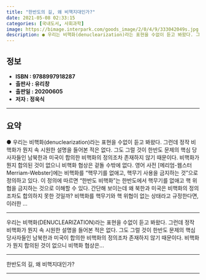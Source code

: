 ```yaml
---
title: "한반도의 길, 왜 비핵지대인가?"
date: 2021-05-08 02:33:15
categories: [국내도서, 사회과학]
image: https://bimage.interpark.com/goods_image/2/0/4/9/333042049s.jpg
description: ● 우리는 비핵화(denuclearization)라는 표현을 수없이 듣고 봐왔다. 그런데 정작 비핵화가 뭔지 속 시원한 설명을 들어본 적은 없다. 그도 그럴 것이 한반도 문제의 핵심 당사자들인 남북한과 미국이 합의한 비핵화의 정의조차 존재하지 않기 때문이다. 비핵화가 뭔지 합의된 것이
---
```


## **정보**

- **ISBN : 9788997918287**
- **출판사 : 유리창**
- **출판일 : 20200605**
- **저자 : 정욱식**

------



## **요약**

●  우리는 비핵화(denuclearization)라는 표현을 수없이 듣고 봐왔다. 그런데 정작 비핵화가 뭔지 속 시원한 설명을 들어본 적은 없다. 그도 그럴 것이 한반도 문제의 핵심 당사자들인 남북한과 미국이 합의한 비핵화의 정의조차 존재하지 않기 때문이다. 비핵화가 뭔지 합의된 것이 없으니 비핵화 협상은 겉돌 수밖에 없다. 영어 사전 [메리엄-웹스터Merriam-Webster]에는 비핵화를 “핵무기를 없애고, 핵무기 사용을 금지하는 것”으로 정의하고 있다. 이 정의에 따르면 “한반도 비핵화”는 한반도에서 핵무기를 없애고 핵 위협을 금지하는 것으로 이해할 수 있다. 간단해 보이는데 왜 북한과 미국은 비핵화의 정의조차도 합의하지 못한 것일까? 비핵화를 핵무기와 핵 위협이 없는 상태라고 규정한다면, 이러한 ...

------

우리는 비핵화(DENUCLEARIZATION)라는 표현을 수없이 듣고 봐왔다. 그런데 정작 비핵화가 뭔지 속 시원한 설명을 들어본 적은 없다. 그도 그럴 것이 한반도 문제의 핵심 당사자들인 남북한과 미국이 합의한 비핵화의 정의조차 존재하지 않기 때문이다. 비핵화가 뭔지 합의된 것이 없으니 비핵화 협상은... 

------


한반도의 길, 왜 비핵지대인가? 

------



